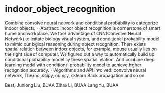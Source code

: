 indoor_object_recognition
=========================

Combine convolve neural network and conditional probability to categorize indoor objects.
--Abstract: Indoor object recognition is cornerstone of smart home and workplace. We took advantage of CNN(Convolve Neural Network) to imitate biology visual system, and conditional probability model to mimic our logical reasoning during object recognition. There exists spatial relation between indoor objects, for example, mouse usually lies on the right side of computer. We figured out a way to automatically build up conditional probability model by these spatial relation. And combine deep learning model with conditional probability model to achieve higher recognition accuracy. --Algorithms and API involved: convolve neural network, Theano, scipy, numpy, sklearn Back propagation and so on. 

Best,
Junlong Liu, BUAA
Zihao Li, BUAA
Lang Yu, BUAA
